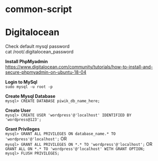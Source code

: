 # common-script

# Digitalocean
Check default mysql password  
cat /root/.digitalocean_password    

**Install PhpMyadmin**  
https://www.digitalocean.com/community/tutorials/how-to-install-and-secure-phpmyadmin-on-ubuntu-18-04    

**Login to MySql**  
`sudo mysql -u root -p`    

**Create Mysql Database**  
`mysql> CREATE DATABASE piwik_db_name_here;`

**Create User**  
`mysql> CREATE USER 'wordpress'@'localhost' IDENTIFIED BY 'wordpress@123';`    

**Grant Privileges**  
`mysql> GRANT ALL PRIVILEGES ON database_name.* TO 'wordpress'@'localhost';` OR  
`mysql> GRANT ALL PRIVILEGES ON *.* TO 'wordpress'@'localhost';` OR  
`GRANT ALL ON *.* TO 'wordpress'@'localhost' WITH GRANT OPTION;`  
`mysql> FLUSH PRIVILEGES;`
